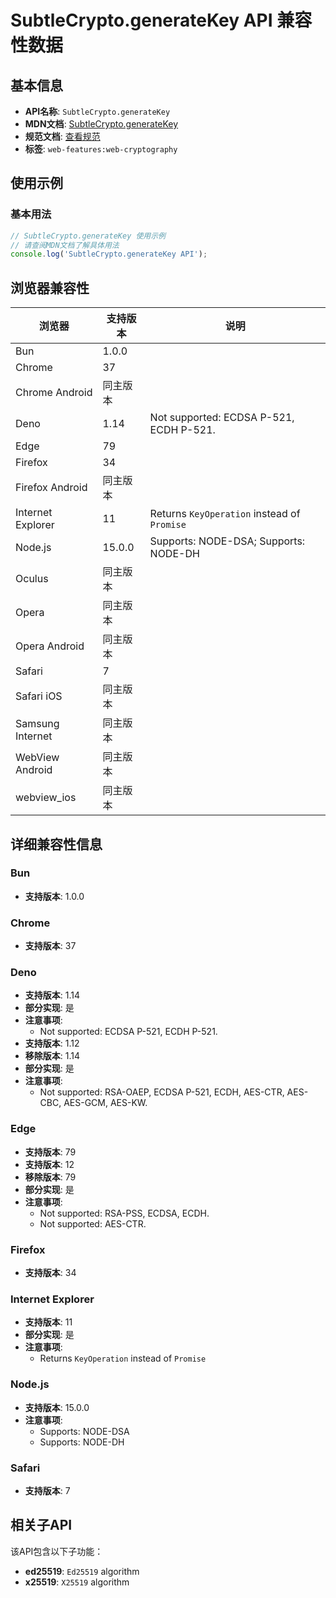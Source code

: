 # SubtleCrypto.generateKey API 兼容性数据

## 基本信息

- **API名称**: `SubtleCrypto.generateKey`
- **MDN文档**: [SubtleCrypto.generateKey](https://developer.mozilla.org/docs/Web/API/SubtleCrypto/generateKey)
- **规范文档**: [查看规范](https://w3c.github.io/webcrypto/#SubtleCrypto-method-generateKey)
- **标签**: `web-features:web-cryptography`

## 使用示例

### 基本用法

```javascript
// SubtleCrypto.generateKey 使用示例
// 请查阅MDN文档了解具体用法
console.log('SubtleCrypto.generateKey API');
```

## 浏览器兼容性

| 浏览器 | 支持版本 | 说明 |
|--------|----------|------|
| Bun | 1.0.0 |  |
| Chrome | 37 |  |
| Chrome Android | 同主版本 |  |
| Deno | 1.14 | Not supported: ECDSA P-521, ECDH P-521. |
| Edge | 79 |  |
| Firefox | 34 |  |
| Firefox Android | 同主版本 |  |
| Internet Explorer | 11 | Returns `KeyOperation` instead of `Promise` |
| Node.js | 15.0.0 | Supports: NODE-DSA; Supports: NODE-DH |
| Oculus | 同主版本 |  |
| Opera | 同主版本 |  |
| Opera Android | 同主版本 |  |
| Safari | 7 |  |
| Safari iOS | 同主版本 |  |
| Samsung Internet | 同主版本 |  |
| WebView Android | 同主版本 |  |
| webview_ios | 同主版本 |  |

## 详细兼容性信息

### Bun

- **支持版本**: 1.0.0

### Chrome

- **支持版本**: 37

### Deno

- **支持版本**: 1.14
- **部分实现**: 是
- **注意事项**:
  - Not supported: ECDSA P-521, ECDH P-521.
- **支持版本**: 1.12
- **移除版本**: 1.14
- **部分实现**: 是
- **注意事项**:
  - Not supported: RSA-OAEP, ECDSA P-521, ECDH, AES-CTR, AES-CBC, AES-GCM, AES-KW.

### Edge

- **支持版本**: 79
- **支持版本**: 12
- **移除版本**: 79
- **部分实现**: 是
- **注意事项**:
  - Not supported: RSA-PSS, ECDSA, ECDH.
  - Not supported: AES-CTR.

### Firefox

- **支持版本**: 34

### Internet Explorer

- **支持版本**: 11
- **部分实现**: 是
- **注意事项**:
  - Returns `KeyOperation` instead of `Promise`

### Node.js

- **支持版本**: 15.0.0
- **注意事项**:
  - Supports: NODE-DSA
  - Supports: NODE-DH

### Safari

- **支持版本**: 7

## 相关子API

该API包含以下子功能：

- **ed25519**: `Ed25519` algorithm
- **x25519**: `X25519` algorithm

